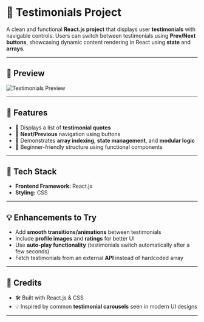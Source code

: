 # 💬 Testimonials Project

A clean and functional **React.js project** that displays user **testimonials** with navigable controls. Users can switch between testimonials using **Prev/Next buttons**, showcasing dynamic content rendering in React using **state** and **arrays**.

---

## 📸 Preview

![Testimonials Preview](./screenshot.png) <!-- Replace with actual screenshot path -->

---

## 🧠 Features

- 💬 Displays a list of **testimonial quotes**
- 🔁 **Next/Previous** navigation using buttons
- 🧠 Demonstrates **array indexing**, **state management**, and **modular logic**
- 🎯 Beginner-friendly structure using functional components

---

## 🔧 Tech Stack

- **Frontend Framework:** React.js  
- **Styling:** CSS

---

## 💡 Enhancements to Try

- Add **smooth transitions/animations** between testimonials  
- Include **profile images** and **ratings** for better UI  
- Use **auto-play functionality** (testimonials switch automatically after a few seconds)  
- Fetch testimonials from an external **API** instead of hardcoded array

---

## 🙌 Credits

- 🛠️ Built with React.js & CSS  
- 💡 Inspired by common **testimonial carousels** seen in modern UI designs

---
